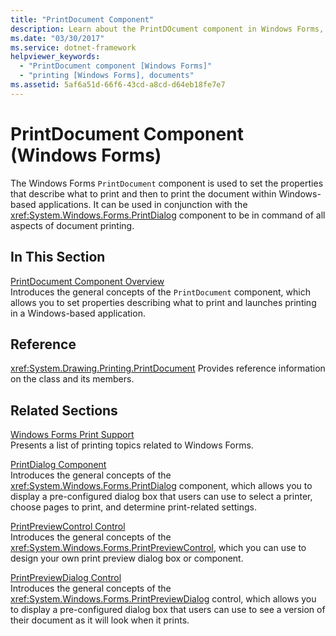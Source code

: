 ```yaml
---
title: "PrintDocument Component"
description: Learn about the PrintDOcument component in Windows Forms, which is used to set the properties that describe what to print and then to print the document.
ms.date: "03/30/2017"
ms.service: dotnet-framework
helpviewer_keywords: 
  - "PrintDocument component [Windows Forms]"
  - "printing [Windows Forms], documents"
ms.assetid: 5af6a51d-66f6-43cd-a8cd-d64eb18fe7e7
---
```

# PrintDocument Component (Windows Forms)

The Windows Forms `PrintDocument` component is used to set the properties that describe what to print and then to print the document within Windows-based applications. It can be used in conjunction with the <xref:System.Windows.Forms.PrintDialog> component to be in command of all aspects of document printing.

## In This Section

[PrintDocument Component Overview](printdocument-component-overview-windows-forms.md)\
Introduces the general concepts of the `PrintDocument` component, which allows you to set properties describing what to print and launches printing in a Windows-based application.

## Reference

<xref:System.Drawing.Printing.PrintDocument>
Provides reference information on the class and its members.

## Related Sections

[Windows Forms Print Support](../printing/overview.md)\
Presents a list of printing topics related to Windows Forms.

[PrintDialog Component](../printing/overview.md)\
Introduces the general concepts of the <xref:System.Windows.Forms.PrintDialog> component, which allows you to display a pre-configured dialog box that users can use to select a printer, choose pages to print, and determine print-related settings.

[PrintPreviewControl Control](printpreviewcontrol-control-windows-forms.md)\
Introduces the general concepts of the <xref:System.Windows.Forms.PrintPreviewControl>, which you can use to design your own print preview dialog box or component.

[PrintPreviewDialog Control](printpreviewdialog-control-windows-forms.md)\
Introduces the general concepts of the <xref:System.Windows.Forms.PrintPreviewDialog> control, which allows you to display a pre-configured dialog box that users can use to see a version of their document as it will look when it prints.

